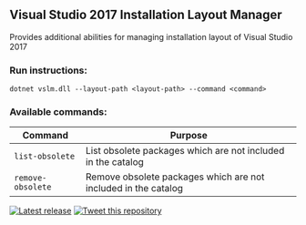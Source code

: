 ## Visual Studio 2017 Installation Layout Manager

Provides additional abilities for managing installation layout of Visual Studio 2017

### Run instructions:

```
dotnet vslm.dll --layout-path <layout-path> --command <command>
```

### Available commands:

Command | Purpose
--- | ---
`list-obsolete` | List obsolete packages  which are not included in the catalog
`remove-obsolete` | Remove obsolete packages  which are not included in the catalog

[![Latest release](https://img.shields.io/github/release/alexanderkozlenko/vs-layout-manager.svg)](https://github.com/alexanderkozlenko/vs-layout-manager/releases) [![Tweet this repository](https://img.shields.io/twitter/url/http/shields.io.svg?style=social)](https://twitter.com/intent/tweet?text=Check%20out%20Visual%20Studio%202017%20Installation%20Layout%20Manager%20on%20GitHub&url=https%3A%2F%2Fgithub.com%2Falexanderkozlenko%2Fvs-layout-manager)